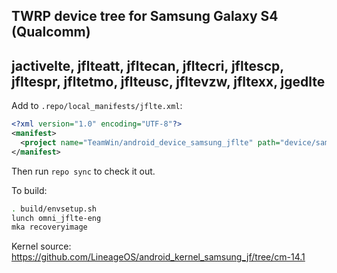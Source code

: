 ## TWRP device tree for Samsung Galaxy S4 (Qualcomm)
## jactivelte, jflteatt, jfltecan, jfltecri, jfltescp, jfltespr, jfltetmo, jflteusc, jfltevzw, jfltexx, jgedlte

Add to `.repo/local_manifests/jflte.xml`:

```xml
<?xml version="1.0" encoding="UTF-8"?>
<manifest>
  <project name="TeamWin/android_device_samsung_jflte" path="device/samsung/jflte" remote="github" revision="android-7.1" />
</manifest>
```

Then run `repo sync` to check it out.

To build:

```sh
. build/envsetup.sh
lunch omni_jflte-eng
mka recoveryimage
```

Kernel source: https://github.com/LineageOS/android_kernel_samsung_jf/tree/cm-14.1